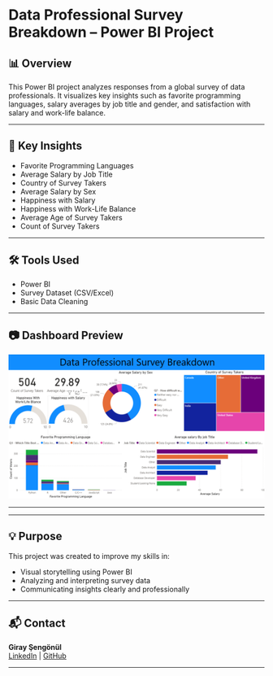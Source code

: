 # Data Professional Survey Breakdown – Power BI Project

## 📊 Overview

This Power BI project analyzes responses from a global survey of data professionals. It visualizes key insights such as favorite programming languages, salary averages by job title and gender, and satisfaction with salary and work-life balance.

---

## 🎯 Key Insights

- Favorite Programming Languages
- Average Salary by Job Title
- Country of Survey Takers
- Average Salary by Sex
- Happiness with Salary
- Happiness with Work-Life Balance
- Average Age of Survey Takers
- Count of Survey Takers

---

## 🛠️ Tools Used

- Power BI
- Survey Dataset (CSV/Excel)
- Basic Data Cleaning

---

## 📷 Dashboard Preview

![Dashboard Preview](assets/image1.png)

---

---

## 💡 Purpose

This project was created to improve my skills in:
- Visual storytelling using Power BI
- Analyzing and interpreting survey data
- Communicating insights clearly and professionally

---

## 📬 Contact

**Giray Şengönül**  
[LinkedIn](https://www.linkedin.com/in/giray-sengonul-168420318/) | [GitHub](https://github.com/giraysengonul)

---
